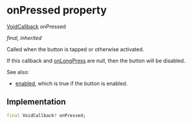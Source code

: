


# onPressed property






[VoidCallback](https://api.flutter.dev/flutter/dart-ui/VoidCallback.html) onPressed
  
_final, inherited_



<p>Called when the button is tapped or otherwise activated.</p>
<p>If this callback and <a href="../../components_modes_toolbar/ModeIconButton/onLongPress.md">onLongPress</a> are null, then the button will be disabled.</p>
<p>See also:</p>
<ul>
<li><a href="../../components_modes_toolbar/ModeIconButton/enabled.md">enabled</a>, which is true if the button is enabled.</li>
</ul>



## Implementation

```dart
final VoidCallback? onPressed;


```







